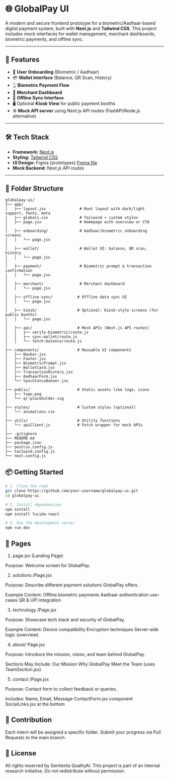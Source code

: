 # 🌐 GlobalPay UI

A modern and secure frontend prototype for a biometric/Aadhaar-based digital payment system, built with **Next.js** and **Tailwind CSS**. This project includes mock interfaces for wallet management, merchant dashboards, biometric payments, and offline sync.

---

## 🚀 Features

- 🔐 **User Onboarding** (Biometric / Aadhaar)
- 💳 **Wallet Interface** (Balance, QR Scan, History)
- 👆 **Biometric Payment Flow**
- 🧾 **Merchant Dashboard**
- 📡 **Offline Sync Interface**
- 🖥️ Optional **Kiosk View** for public payment booths
- ⚙️ **Mock API server** using Next.js API routes (FastAPI/Node.js alternative)

---

## 🛠️ Tech Stack

- **Framework:** [Next.js](https://nextjs.org/)
- **Styling:** [Tailwind CSS](https://tailwindcss.com/)
- **UI Design:** Figma (prototypes) [Figma file](https://www.figma.com/design/gMTiwBvGMVQGknEmh2Rqqk/Untitled?node-id=0-1&t=YlERYanpaXjQbPX3-1)
- **Mock Backend:** Next.js API routes

---

## 🧩 Folder Structure
```
globalpay-ui/
├── app/
│   ├── layout.jsx               # Root layout with dark/light support, fonts, meta
│   ├── globals.css              # Tailwind + custom styles
│   ├── page.jsx                 # Homepage with overview or CTA
│
│   ├── onboarding/              # Aadhaar/biometric onboarding screens
│   │   └── page.jsx
│
│   ├── wallet/                  # Wallet UI: balance, QR scan, history
│   │   └── page.jsx
│
│   ├── payment/                 # Biometric prompt & transaction confirmation
│   │   └── page.jsx
│
│   ├── merchant/                # Merchant dashboard
│   │   └── page.jsx
│
│   ├── offline-sync/           # Offline data sync UI
│   │   └── page.jsx
│
│   ├── kiosk/                  # Optional: Kiosk-style screens (for public booths)
│   │   └── page.jsx
│
│   ├── api/                    # Mock APIs (Next.js API routes)
│   │   ├── verify-biometric/route.js
│   │   ├── sync-wallet/route.js
│   │   └── fetch-balance/route.js
│
├── components/                 # Reusable UI components
│   ├── Navbar.jsx
│   ├── Footer.jsx
│   ├── BiometricPrompt.jsx
│   ├── WalletCard.jsx
│   ├── TransactionHistory.jsx
│   ├── AadhaarForm.jsx
│   └── SyncStatusBanner.jsx
│
├── public/                     # Static assets like logo, icons
│   ├── logo.png
│   └── qr-placeholder.svg
│
├── styles/                     # Custom styles (optional)
│   └── animations.css
│
├── utils/                      # Utility functions
│   └── apiClient.js            # Fetch wrapper for mock APIs
│
├── .gitignore
├── README.md
├── package.json
├── postcss.config.js
├── tailwind.config.js
└── next.config.js
```
## 📦 Getting Started

```bash
# 1. Clone the repo
git clone https://github.com/your-username/globalpay-ui.git
cd globalpay-ui

# 2. Install dependencies
npm install
npm install lucide-react

# 3. Run the development server
npm run dev
```
## 📄 Pages
1. page.jsx (Landing Page)

Purpose: Welcome screen for GlobalPay.

2. solutions /Page.jsx
   
Purpose: Describe different payment solutions GlobalPay offers.

Example Content:
Offline biometric payments
Aadhaar authentication use-cases
QR & UPI integration

3. technology /Page.jsx

Purpose: Showcase tech stack and security of GlobalPay.

Example Content:
Device compatibility
Encryption techniques
Server-side logic (overview)

4. about/ Page.jsx

Purpose: Introduce the mission, vision, and team behind GlobalPay.

Sections May Include:
Our Mission
Why GlobalPay
Meet the Team (uses TeamSection.jsx)

5. contact /Page.jsx

Purpose: Contact form to collect feedback or queries.

Includes:
Name, Email, Message
ContactForm.jsx component
SocialLinks.jsx at the bottom

## 🙌 Contribution
Each intern will be assigned a specific folder. Submit your progress via Pull Requests to the main branch.

## 📄 License
All rights reserved by Sentienta QualityAI. This project is part of an internal research initiative. Do not redistribute without permission.
